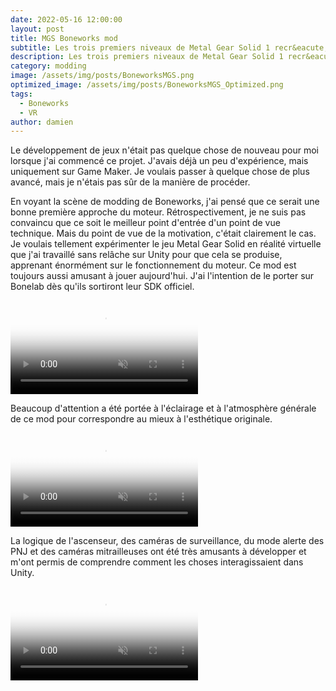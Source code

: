 ```yaml
---
date: 2022-05-16 12:00:00
layout: post
title: MGS Boneworks mod
subtitle: Les trois premiers niveaux de Metal Gear Solid 1 recr&eacute;&eacute;s &agrave; l&#39;&eacute;chelle 1:1 pour Boneworks.
description: Les trois premiers niveaux de Metal Gear Solid 1 recr&eacute;&eacute;s &agrave; l&#39;&eacute;chelle 1:1 pour Boneworks.
category: modding
image: /assets/img/posts/BoneworksMGS.png
optimized_image: /assets/img/posts/BoneworksMGS_Optimized.png
tags:
  - Boneworks
  - VR
author: damien
---
```


Le d&eacute;veloppement de jeux n&#39;&eacute;tait pas quelque chose de nouveau pour moi lorsque j&#39;ai commenc&eacute; ce projet. J&#39;avais d&eacute;j&agrave; un peu d&#39;exp&eacute;rience, mais uniquement sur Game Maker. Je voulais passer &agrave; quelque chose de plus avanc&eacute;, mais je n&#39;&eacute;tais pas s&ucirc;r de la mani&egrave;re de proc&eacute;der.

En voyant la sc&egrave;ne de modding de Boneworks, j&#39;ai pens&eacute; que ce serait une bonne premi&egrave;re approche du moteur. R&eacute;trospectivement, je ne suis pas convaincu que ce soit le meilleur point d&#39;entr&eacute;e d&#39;un point de vue technique. Mais du point de vue de la motivation, c&#39;&eacute;tait clairement le cas. Je voulais tellement exp&eacute;rimenter le jeu Metal Gear Solid en r&eacute;alit&eacute; virtuelle que j&#39;ai travaill&eacute; sans rel&acirc;che sur Unity pour que cela se produise, apprenant &eacute;norm&eacute;ment sur le fonctionnement du moteur. Ce mod est toujours aussi amusant &agrave; jouer aujourd&#39;hui. J&#39;ai l&#39;intention de le porter sur Bonelab d&egrave;s qu&#39;ils sortiront leur SDK officiel.

<div class="video-container">
    <video autoplay loop muted playsinline poster="/assets/img/loading.gif" src="/assets/img/videos/BoneworksMGS1-1.mp4" type="video/mp4" preload="auto"></video>
</div>

Beaucoup d&#39;attention a &eacute;t&eacute; port&eacute;e &agrave; l&#39;&eacute;clairage et &agrave; l&#39;atmosph&egrave;re g&eacute;n&eacute;rale de ce mod pour correspondre au mieux &agrave; l&#39;esth&eacute;tique originale.

<div class="video-container">
    <video autoplay loop muted playsinline poster="/assets/img/loading.gif" src="/assets/img/videos/BoneworksMGS1-2.mp4" type="video/mp4" preload="auto"></video>
</div>

La logique de l&#39;ascenseur, des cam&eacute;ras de surveillance, du mode alerte des PNJ et des cam&eacute;ras mitrailleuses ont &eacute;t&eacute; tr&egrave;s amusants &agrave; d&eacute;velopper et m&#39;ont permis de comprendre comment les choses interagissaient dans Unity.
<div class="video-container">
    <video autoplay loop muted playsinline poster="/assets/img/loading.gif" src="/assets/img/videos/BoneworksMGS1-3.mp4" type="video/mp4" preload="auto"></video>
</div>

